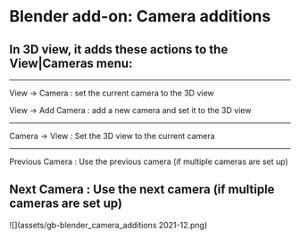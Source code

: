 # Blender add-on: Camera additions

## In 3D view, it adds these actions to the View|Cameras menu:

--------
View → Camera : set the current camera to the 3D view

View → Add Camera : add a new camera and set it to the 3D view

--------
Camera → View : Set the 3D view to the current camera

--------
Previous Camera : Use the previous camera (if multiple cameras are set up)

Next Camera : Use the next camera (if multiple cameras are set up)
--------

![](assets/gb-blender_camera_additions 2021-12.png)
